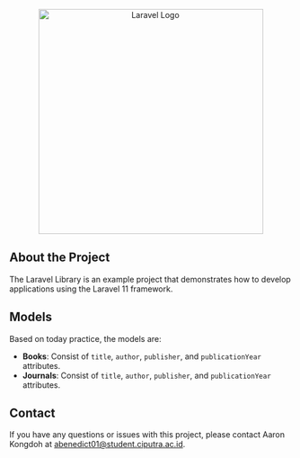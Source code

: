 <p align="center"><a href="https://laravel.com" target="_blank"><img src="https://raw.githubusercontent.com/laravel/art/master/logo-lockup/5%20SVG/2%20CMYK/1%20Full%20Color/laravel-logolockup-cmyk-red.svg" width="400" alt="Laravel Logo"></a></p>

## About the Project
The Laravel Library is an example project that demonstrates how to develop applications using the Laravel 11 framework.

## Models
Based on today practice, the models are:

- **Books**: Consist of `title`, `author`, `publisher`, and `publicationYear` attributes.
- **Journals**: Consist of `title`, `author`, `publisher`, and `publicationYear` attributes.

## Contact
If you have any questions or issues with this project, please contact Aaron Kongdoh at abenedict01@student.ciputra.ac.id.
